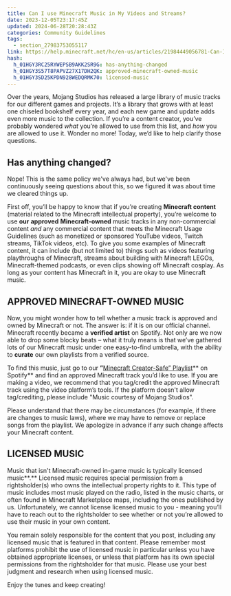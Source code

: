 ```yaml
---
title: Can I use Minecraft Music in My Videos and Streams?
date: 2023-12-05T23:17:45Z
updated: 2024-06-28T20:28:43Z
categories: Community Guidelines
tags:
  - section_27983753055117
link: https://help.minecraft.net/hc/en-us/articles/21984449056781-Can-I-use-Minecraft-Music-in-My-Videos-and-Streams
hash:
  h_01HGY3RC25RYWEPSB9AKK2SR9G: has-anything-changed
  h_01HGY3S57T8PAPVZ27X17DH2QK: approved-minecraft-owned-music
  h_01HGY3SD25KPDN928WEDQRMK70: licensed-music
---
```


Over the years, Mojang Studios has released a large library of music tracks for our different games and projects. It’s a library that grows with at least one chiseled bookshelf every year, and each new game and update adds even more music to the collection. If you’re a content creator, you’ve probably wondered *what* you’re allowed to use from this list, and *how* you are allowed to use it. Wonder no more! Today, we’d like to help clarify those questions.

## Has anything changed?

Nope! This is the same policy we've always had, but we've been continuously seeing questions about this, so we figured it was about time we cleared things up.

First off, you’ll be happy to know that if you’re creating **Minecraft content** (material related to the Minecraft intellectual property), you’re welcome to use **our** **approved** **Minecraft-owned** music tracks in any non-commercial content *and* any commercial content that meets the Minecraft Usage Guidelines (such as monetized or sponsored YouTube videos, Twitch streams, TikTok videos, etc). To give you some examples of Minecraft content, it can include (but not limited to) things such as videos featuring playthroughs of Minecraft, streams about building with Minecraft LEGOs, Minecraft-themed podcasts, or even clips showing off Minecraft cosplay. As long as your content has Minecraft in it, you are okay to use Minecraft music.

## APPROVED MINECRAFT-OWNED MUSIC

Now, you might wonder how to tell whether a music track is approved and owned by Minecraft or not. The answer is: if it is on our official channel. Minecraft recently became a **verified artist** on Spotify. Not only are we now able to drop some blocky beats – what it truly means is that we’ve gathered lots of our Minecraft music under one easy-to-find umbrella, with the ability to **curate** our own playlists from a verified source.

To find this music, just go to our **”**[Minecraft Creator-Safe” Playlist](https://open.spotify.com/playlist/5T4KWhz9Q8r98skQBimtlH)** on Spotify** and find an approved Minecraft track you’d like to use. If you are making a video, we recommend that you tag/credit the approved Minecraft track using the video platform’s tools. If the platform doesn't allow tag/crediting, please include "Music courtesy of Mojang Studios".

Please understand that there may be circumstances (for example, if there are changes to music laws), where we may have to remove or replace songs from the playlist. We apologize in advance if any such change affects your Minecraft content.

## LICENSED MUSIC

Music that isn't Minecraft-owned in-game music is typically licensed music**.** Licensed music requires special permission from a rightsholder(s) who owns the intellectual property rights to it. This type of music includes most music played on the radio, listed in the music charts, or often found in Minecraft Marketplace maps, including the ones published by us. Unfortunately, we cannot license licensed music to you - meaning you’ll have to reach out to the rightsholder to see whether or not you’re allowed to use their music in your own content.

You remain solely responsible for the content that you post, including any licensed music that is featured in that content. Please remember most platforms prohibit the use of licensed music in particular unless you have obtained appropriate licenses, or unless that platform has its own special permissions from the rightsholder for that music. Please use your best judgment and research when using licensed music.

Enjoy the tunes and keep creating!
